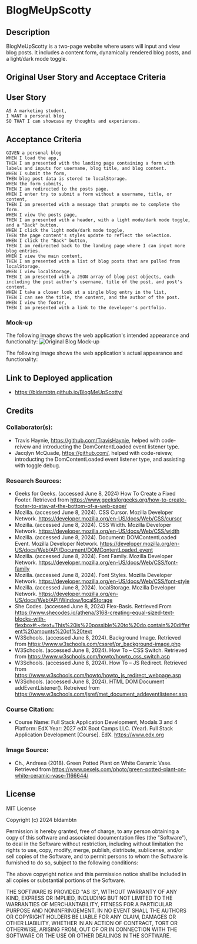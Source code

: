 # BlogMeUpScotty

## Description

BlogMeUpScotty is a two-page website where users will input and view blog posts. It includes a content form, dynamically rendered blog posts, and a light/dark mode toggle.

## Original User Story and Acceptace Criteria

## User Story

```
AS A marketing student,
I WANT a personal blog
SO THAT I can showcase my thoughts and experiences.
```

## Acceptance Criteria

```
GIVEN a personal blog
WHEN I load the app,
THEN I am presented with the landing page containing a form with labels and inputs for username, blog title, and blog content.
WHEN I submit the form,
THEN blog post data is stored to localStorage.
WHEN the form submits,
THEN I am redirected to the posts page.
WHEN I enter try to submit a form without a username, title, or content,
THEN I am presented with a message that prompts me to complete the form.
WHEN I view the posts page,
THEN I am presented with a header, with a light mode/dark mode toggle, and a "Back" button.
WHEN I click the light mode/dark mode toggle,
THEN the page content's styles update to reflect the selection.
WHEN I click the "Back" button,
THEN I am redirected back to the landing page where I can input more blog entries.
WHEN I view the main content,
THEN I am presented with a list of blog posts that are pulled from localStorage.
WHEN I view localStorage,
THEN I am presented with a JSON array of blog post objects, each including the post author's username, title of the post, and post's content.
WHEN I take a closer look at a single blog entry in the list,
THEN I can see the title, the content, and the author of the post.
WHEN I view the footer,
THEN I am presented with a link to the developer's portfolio.
```

### Mock-up

The following image shows the web application's intended appearance and functionality:
![Original Blog Mock-up](../BlogMeUpScotty/assets/images/100-web-apis-challenge-demo.gif)

The following image shows the web application's actual appearance and functionality:

## Link to Deployed application

* https://bldambtn.github.io/BlogMeUpScotty/

## Credits

### Collaborator(s):

* Travis Haynie, https://github.com/TravisHaynie, helped with code-reivew and introducting the DomContentLoaded event listener type.
* Jacqlyn McQuade, https://github.com/, helped with code-reivew, introducting the DomContentLoaded event listener type, and assisting with toggle debug.

### Research Sources:

* Geeks for Geeks. (accessed June 8, 2024) How To Create a Fixed Footer. Retrieved from https://www.geeksforgeeks.org/how-to-create-footer-to-stay-at-the-bottom-of-a-web-page/ 
* Mozilla. (accessed June 8, 2024). CSS Cursor. Mozilla Developer Network. https://developer.mozilla.org/en-US/docs/Web/CSS/cursor 
* Mozilla. (accessed June 8, 2024). CSS Width. Mozilla Developer Network. https://developer.mozilla.org/en-US/docs/Web/CSS/width
* Mozilla. (accessed June 8, 2024). Document: DOMContentLoaded Event. Mozilla Developer Network. https://developer.mozilla.org/en-US/docs/Web/API/Document/DOMContentLoaded_event 
* Mozilla. (accessed June 8, 2024). Font Family. Mozilla Developer Network. https://developer.mozilla.org/en-US/docs/Web/CSS/font-family 
* Mozilla. (accessed June 8, 2024). Font Styles. Mozilla Developer Network. https://developer.mozilla.org/en-US/docs/Web/CSS/font-style 
* Mozilla. (accessed June 8, 2024).  localStorage. Mozilla Developer Network. https://developer.mozilla.org/en-US/docs/Web/API/Window/localStorage 
* She Codes. (accessed June 8, 2024) Flex-Basis. Retrieved From https://www.shecodes.io/athena/3168-creating-equal-sized-text-blocks-with-flexbox#:~:text=This%20is%20possible%20to%20do,contain%20different%20amounts%20of%20text
* W3Schools. (accessed June 8, 2024). Background Image. Retrieved from https://www.w3schools.com/cssref/pr_background-image.php 
* W3Schools. (accessed June 8, 2024).  How To – CSS Switch. Retrieved from https://www.w3schools.com/howto/howto_css_switch.asp 
* W3Schools. (accessed June 8, 2024). How To – JS Redirect. Retrieved from https://www.w3schools.com/howto/howto_js_redirect_webpage.asp 
* W3Schools. (accessed June 8, 2024). HTML DOM Document addEventListener(). Retreived from https://www.w3schools.com/jsref/met_document_addeventlistener.asp 

### Course Citation:

* Course Name: Full Stack Application Development, Modals 3 and 4
Platform: EdX
Year: 2027
edX Boot Camps LLC. (Year). Full Stack Application Development [Course]. EdX. https://www.edx.org

### Image Source:

* Ch., Andreea (2018). Green Potted Plant on White Ceramic Vase. Retrieved from https://www.pexels.com/photo/green-potted-plant-on-white-ceramic-vase-1166644/  

## License

MIT License

Copyright (c) 2024 bldambtn

Permission is hereby granted, free of charge, to any person obtaining a copy
of this software and associated documentation files (the "Software"), to deal
in the Software without restriction, including without limitation the rights
to use, copy, modify, merge, publish, distribute, sublicense, and/or sell
copies of the Software, and to permit persons to whom the Software is
furnished to do so, subject to the following conditions:

The above copyright notice and this permission notice shall be included in all
copies or substantial portions of the Software.

THE SOFTWARE IS PROVIDED "AS IS", WITHOUT WARRANTY OF ANY KIND, EXPRESS OR
IMPLIED, INCLUDING BUT NOT LIMITED TO THE WARRANTIES OF MERCHANTABILITY,
FITNESS FOR A PARTICULAR PURPOSE AND NONINFRINGEMENT. IN NO EVENT SHALL THE
AUTHORS OR COPYRIGHT HOLDERS BE LIABLE FOR ANY CLAIM, DAMAGES OR OTHER
LIABILITY, WHETHER IN AN ACTION OF CONTRACT, TORT OR OTHERWISE, ARISING FROM,
OUT OF OR IN CONNECTION WITH THE SOFTWARE OR THE USE OR OTHER DEALINGS IN THE
SOFTWARE.